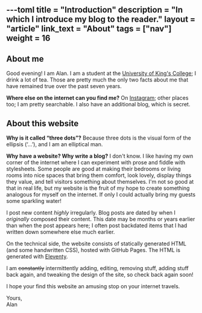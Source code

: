 ---toml
title = "Introduction"
description = "In which I introduce my blog to the reader."
layout = "article"
link_text = "About"
tags = ["nav"]
weight = 16
---

<h2>About me</h2>

Good evening! I am Alan. I am a student at the [University of King's College][UKC];
I drink a lot of tea. Those are pretty much the only two facts
about me that have remained true over the past seven years.

<b>Where else on the internet can you find me?</b> On [Instagram][];
other places too; I am pretty searchable. I also have an additional blog, which is secret.

[UKC]: https://ukings.ca "University of King's College | Halifax, Nova Scotia"
[Instagram]: https://instagram.com/alan_rempel_mdash/
[GH]: https://github.com/acerempel
[Haskell]: https://haskell.org "The Haskell programming language"
[Subreply]: https://subreply.com/threedots

<h2>About this website</h2>

<b>Why is it called “three dots”?</b> Because three dots is the visual form of the ellipsis (‘…’), and
I am an elliptical man.

<b>Why have a website? Why write a blog?</b> I don't know. I like having
my own corner of the internet where I can experiment with prose and
fiddle with stylesheets. Some people are good at making their bedrooms
or living rooms into nice spaces that bring them comfort, look lovely, display things they value, and tell visitors something
about themselves. I'm not so good at that in real life, but my website is the fruit of my hope to create
something analogous for myself on the internet. If
only I could actually bring my guests some sparkling water!

I post new content <em>highly</em> irregularly.
Blog posts are dated by when I <em>originally</em> composed
their content. This date may be months or years earlier than
when the post appears here; I often post backdated items that
I had written down somewhere else much earlier.

On the technical side, the website consists of statically generated
HTML (and some handwritten CSS), hosted
with GitHub Pages. The HTML is generated with
[Eleventy](https://eleventy.dev).

I am <s>constantly</s> intermittently adding, editing, removing stuff,
adding stuff back again, and tweaking the design of the site, so
check back again soon!

I hope your find this website an amusing stop on your
internet travels.

Yours,<br>
Alan
